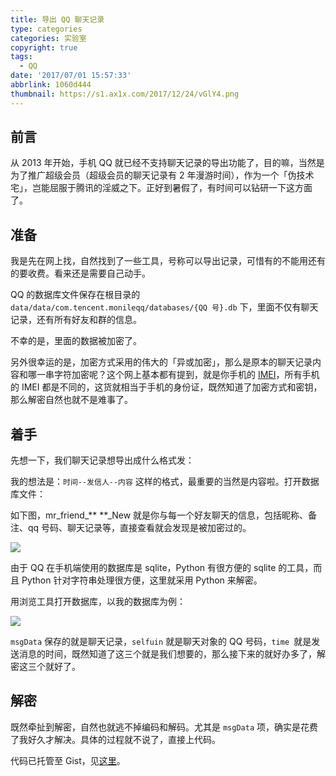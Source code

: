 ```yaml
---
title: 导出 QQ 聊天记录
type: categories
categories: 实验室
copyright: true
tags:
  - QQ
date: '2017/07/01 15:57:33'
abbrlink: 1060d444
thumbnail: https://s1.ax1x.com/2017/12/24/vGlY4.png
---
```


## 前言

从 2013 年开始，手机 QQ 就已经不支持聊天记录的导出功能了，目的嘛，当然是为了推广超级会员（超级会员的聊天记录有 2 年漫游时间），作为一个「伪技术宅」，岂能屈服于腾讯的淫威之下。正好到暑假了，有时间可以钻研一下这方面了。

## 准备

我是先在网上找，自然找到了一些工具，号称可以导出记录，可惜有的不能用还有的要收费。看来还是需要自己动手。

QQ 的数据库文件保存在根目录的 `data/data/com.tencent.monileqq/databases/{QQ 号}.db` 下，里面不仅有聊天记录，还有所有好友和群的信息。

不幸的是，里面的数据被加密了。

<!-- more -->

另外很幸运的是，加密方式采用的伟大的「异或加密」，那么是原本的聊天记录内容和哪一串字符加密呢？这个网上基本都有提到，就是你手机的 [IMEI](https://zh.wikipedia.org/wiki/IMEI)，所有手机的 IMEI 都是不同的，这货就相当于手机的身份证，既然知道了加密方式和密钥，那么解密自然也就不是难事了。

## 着手

先想一下，我们聊天记录想导出成什么格式发：

我的想法是：`时间--发信人--内容` 这样的格式，最重要的当然是内容啦。打开数据库文件：

如下图，mr_friend_\** **\_New 就是你与每一个好友聊天的信息，包括昵称、备注、qq 号码、聊天记录等，直接查看就会发现是被加密过的。

![](https://ws1.sinaimg.cn/large/ba22af52gy1fh3iut526vj20qt0igju1.jpg)



由于 QQ 在手机端使用的数据库是 sqlite，Python 有很方便的 sqlite 的工具，而且 Python 针对字符串处理很方便，这里就采用 Python 来解密。

用浏览工具打开数据库，以我的数据库为例：

![](https://ws1.sinaimg.cn/large/ba22af52gy1fh3j5olc02j21120elgnv.jpg)

`msgData` 保存的就是聊天记录，`selfuin` 就是聊天对象的 QQ 号码，`time `就是发送消息的时间，既然知道了这三个就是我们想要的，那么接下来的就好办多了，解密这三个就好了。

## 解密

既然牵扯到解密，自然也就逃不掉编码和解码。尤其是 `msgData` 项，确实是花费了我好久才解决。具体的过程就不说了，直接上代码。

代码已托管至 Gist，见[这里](https://gist.github.com/362331456a6e0417c5aa1cf3ff7be2b7.git)。

